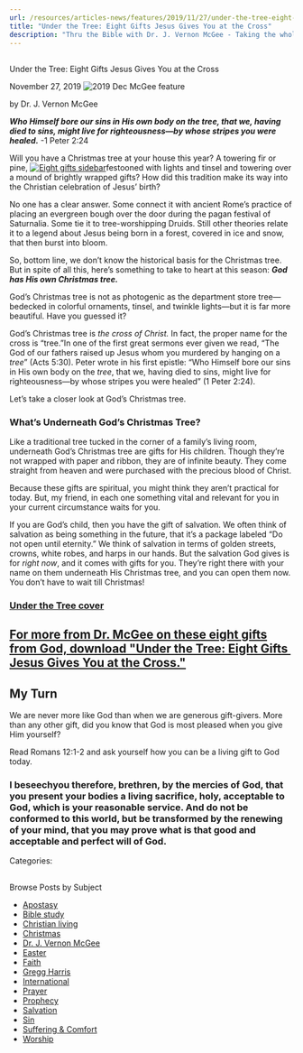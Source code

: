 ```yaml
---
url: /resources/articles-news/features/2019/11/27/under-the-tree-eight-gifts-jesus-gives-you-at-the-cross
title: "Under the Tree: Eight Gifts Jesus Gives You at the Cross"
description: "Thru the Bible with Dr. J. Vernon McGee - Taking the whole Word to the whole world"
---
```







## 
 Under the Tree: Eight Gifts Jesus Gives You at the Cross


November 27, 2019
![2019 Dec McGee feature](https://ttb.org/images/default-source/Features-and-News/2019-dec-mcgee-feature.jpg?sfvrsn=449b1e16_0 "2019 Dec McGee feature")




by Dr. J. Vernon McGee


***Who Himself bore our sins in His own body on the tree, that we, having died to sins, might live for righteousness—by whose stripes you were healed.*** -1 Peter 2:24


Will you have a Christmas tree at your house this year? A towering fir or pine, [![Eight gifts sidebar](/images/default-source/Features-and-News/eight-gifts-sidebar.tmb-small.jpg?sfvrsn=b49b1e16_1 "Eight gifts sidebar")](/images/default-source/Features-and-News/eight-gifts-sidebar.jpg?sfvrsn=b49b1e16_0)festooned with lights and tinsel and towering over a mound of brightly wrapped gifts? How did this tradition make its way into the Christian celebration of Jesus’ birth? 


No one has a clear answer. Some connect it with ancient Rome’s practice of placing an evergreen bough over the door during the pagan festival of Saturnalia. Some tie it to tree-worshipping Druids. Still other theories relate it to a legend about Jesus being born in a forest, covered in ice and snow, that then burst into bloom. 


So, bottom line, we don’t know the historical basis for the Christmas tree. But in spite of all this, here’s something to take to heart at this season: ***God has His own Christmas tree.*** 


God’s Christmas tree is not as photogenic as the department store tree—bedecked in colorful ornaments, tinsel, and twinkle lights—but it is far more beautiful. Have you guessed it?


God’s Christmas tree is *the cross of Christ.* In fact, the proper name for the cross is “tree.”In one of the first great sermons ever given we read, “The God of our fathers raised up Jesus whom you murdered by hanging on a *tree*” (Acts 5:30). Peter wrote in his first epistle: “Who Himself bore our sins in His own body on the *tree*, that we, having died to sins, might live for righteousness—by whose stripes you were healed” (1 Peter 2:24).


Let’s take a closer look at God’s Christmas tree. 


### What’s Underneath God’s Christmas Tree?


Like a traditional tree tucked in the corner of a family’s living room, underneath God’s Christmas tree are gifts for His children. Though they’re not wrapped with paper and ribbon, they are of infinite beauty. They come straight from heaven and were purchased with the precious blood of Christ.


Because these gifts are spiritual, you might think they aren’t practical for today. But, my friend, in each one something vital and relevant for you in your current circumstance waits for you. 


If you are God’s child, then you have the gift of salvation. We often think of salvation as being something in the future, that it’s a package labeled “Do not open until eternity.” We think of salvation in terms of golden streets, crowns, white robes, and harps in our hands. But the salvation God gives is for *right now*, and it comes with gifts for you. They’re right there with your name on them underneath His Christmas tree, and you can open them now. You don’t have to wait till Christmas!


### [Under the Tree cover](https://ttb.org/docs/default-source/Booklets/ttb_under-the-tree.pdf?sfvrsn=4)


## **[For more from Dr. McGee on these eight gifts from God, download "Under the Tree: Eight Gifts ​Jesus Gives You at the Cross."](https://ttb.org/docs/default-source/Booklets/ttb_under-the-tree.pdf?sfvrsn=4)**


 


## My Turn


We are never more like God than when we are generous gift-givers. More than any other gift, did you know that God is most pleased when you give Him yourself?  


Read Romans 12:1-2 and ask yourself how you can be a living gift to God today. 


### I beseechyou therefore, brethren, by the mercies of God, that you present your bodies a living sacrifice, holy, acceptable to God, which is your reasonable service. And do not be conformed to this world, but be transformed by the renewing of your mind, that you may prove what is that good and acceptable and perfect will of God.



Categories: 









## 
 Browse Posts by Subject


* [Apostasy](/resources/articles-news/-in-tags/tags/Apostasy)
* [Bible study](/resources/articles-news/-in-tags/tags/Bible-study)
* [Christian living](/resources/articles-news/-in-tags/tags/Christian-living)
* [Christmas](/resources/articles-news/-in-tags/tags/Christmas)
* [Dr. J. Vernon McGee](/resources/articles-news/-in-tags/tags/Dr-J-Vernon-McGee)
* [Easter](/resources/articles-news/-in-tags/tags/easter)
* [Faith](/resources/articles-news/-in-tags/tags/Faith)
* [Gregg Harris](/resources/articles-news/-in-tags/tags/Gregg-Harris)
* [International](/resources/articles-news/-in-tags/tags/International)
* [Prayer](/resources/articles-news/-in-tags/tags/prayer)
* [Prophecy](/resources/articles-news/-in-tags/tags/Prophecy)
* [Salvation](/resources/articles-news/-in-tags/tags/Salvation)
* [Sin](/resources/articles-news/-in-tags/tags/sin)
* [Suffering & Comfort](/resources/articles-news/-in-tags/tags/Suffering-Comfort)
* [Worship](/resources/articles-news/-in-tags/tags/worship)






